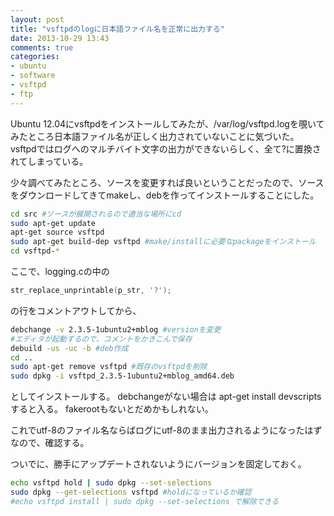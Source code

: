 ```yaml
---
layout: post
title: "vsftpdのlogに日本語ファイル名を正常に出力する"
date: 2013-10-29 13:43
comments: true
categories:
- ubuntu
- software
- vsftpd
- ftp
---
```


Ubuntu 12.04にvsftpdをインストールしてみたが、/var/log/vsftpd.logを覗いてみたところ日本語ファイル名が正しく出力されていないことに気づいた。
vsftpdではログへのマルチバイト文字の出力ができないらしく、全て?に置換されてしまっている。

少々調べてみたところ、ソースを変更すれば良いということだったので、ソースをダウンロードしてきてmakeし、debを作ってインストールすることにした。

``` bash
cd src #ソースが展開されるので適当な場所にcd
sudo apt-get update
apt-get source vsftpd
sudo apt-get build-dep vsftpd #make/installに必要なpackageをインストール
cd vsftpd-*
```

ここで、logging.cの中の
``` c
str_replace_unprintable(p_str, '?');
```
の行をコメントアウトしてから、
``` bash
debchange -v 2.3.5-1ubuntu2+mblog #versionを変更
#エディタが起動するので、コメントをかきこんで保存
debuild -us -uc -b #deb作成
cd ..
sudo apt-get remove vsftpd #既存のvsftpdを削除
sudo dpkg -i vsftpd_2.3.5-1ubuntu2+mblog_amd64.deb
```
としてインストールする。
debchangeがない場合は apt-get install devscripts すると入る。
fakerootもないとだめかもしれない。

これでutf-8のファイル名ならばログにutf-8のまま出力されるようになったはずなので、確認する。

ついでに、勝手にアップデートされないようにバージョンを固定しておく。
``` bash
echo vsftpd hold | sudo dpkg --set-selections
sudo dpkg --get-selections vsftpd #holdになっているか確認
#echo vsftpd install | sudo dpkg --set-selections で解除できる
```


